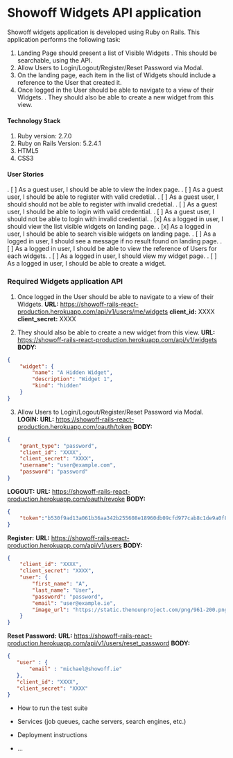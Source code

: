 # Showoff Widgets API application

Showoff widgets application is developed using Ruby on Rails. This application performs the following task:
1. Landing Page should present a list of Visible Widgets
   . This should be searchable, using the API.
2. Allow Users to Login/Logout/Register/Reset Password via Modal.
3. On the landing page, each item in the list of Widgets should include a reference to the User that
created it.
4. Once logged in the User should be able to navigate to a view of their Widgets.
   . They should also be able to create a new widget from this view.

#### Technology Stack
1. Ruby version: 2.7.0
2. Ruby on Rails Version: 5.2.4.1
3. HTML5
4. CSS3
 

#### User Stories
. [ ] As a guest user, I should be able to view the index page.
. [ ] As a guest user, I should be able to register with valid credetial.
. [ ] As a guest user, I should should not be able to register with invalid credetial.
. [ ] As a guest user, I should be able to login with valid credential.
. [ ] As a guest user, I should not be able to login with invalid credential.
. [x] As a logged in user, I should view the list visible widgets on landing page.
. [x] As a logged in user, I should be able to search visible widgets on landing page.
. [ ] As a logged in user, I should see a message if no result found on landing page.
. [ ] As a logged in user, I should be able to view the reference of Users for each widgets.
. [ ] As a logged in user, I should view my widget page.
. [ ] As a logged in user, I should be able to create a widget.


### Required Widgets application API
1. Once logged in the User should be able to navigate to a view of their Widgets.
**URL:**  https://showoff-rails-react-production.herokuapp.com/api/v1/users/me/widgets
**client_id:** XXXX
**client_secret:** XXXX

2. They should also be able to create a new widget from this view.
**URL:** https://showoff-rails-react-production.herokuapp.com/api/v1/widgets
**BODY:**
```json
{
	"widget": {
		"name": "A Hidden Widget",
		"description": "Widget 1",
		"kind": "hidden"
	}
}
```

3. Allow Users to Login/Logout/Register/Reset Password via Modal.
__LOGIN:__
**URL:**  https://showoff-rails-react-production.herokuapp.com/oauth/token
**BODY:**
```json
{
    "grant_type": "password",
    "client_id": "XXXX",
    "client_secret": "XXXX",
    "username": "user@example.com",
    "password": "password"
}
```

__LOGOUT:__
**URL:** https://showoff-rails-react-production.herokuapp.com/oauth/revoke
**BODY:**
```json
{
	"token":"b530f9ad13a061b36aa342b255608e18960db09cfd977cab8c1de9a0f8226024"
}
```

__Register:__
**URL:** https://showoff-rails-react-production.herokuapp.com/api/v1/users
**BODY:**
```json
{
	"client_id": "XXXX",
	"client_secret": "XXXX",
	"user": {
		"first_name": "A",
		"last_name": "User",
		"password": "password",
		"email": "user@example.ie",
		"image_url": "https://static.thenounproject.com/png/961-200.png"
	}
}
```

__Reset Password:__
**URL:** https://showoff-rails-react-production.herokuapp.com/api/v1/users/reset_password
**BODY:**
```json
{
   "user" : {
       "email" : "michael@showoff.ie"
   },
   "client_id": "XXXX",
   "client_secret": "XXXX"
}
```




* How to run the test suite

* Services (job queues, cache servers, search engines, etc.)

* Deployment instructions

* ...
